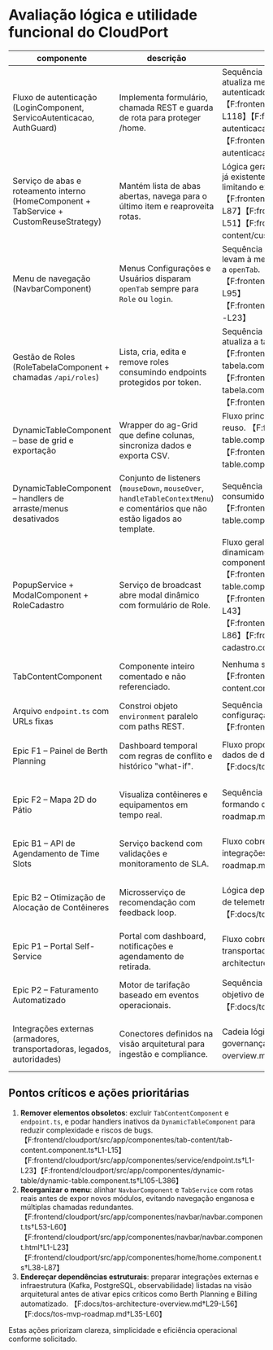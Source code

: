 # Avaliação lógica e utilidade funcional do CloudPort

| componente | descrição | avaliação_lógica | avaliação_utilidade | classificação | ação_recomendada |
| --- | --- | --- | --- | --- | --- |
| Fluxo de autenticação (LoginComponent, ServicoAutenticacao, AuthGuard) | Implementa formulário, chamada REST e guarda de rota para proteger /home. | Sequência coerente: formulário valida, chama serviço que persiste o usuário, atualiza menu e redireciona, com AuthGuard garantindo acesso apenas autenticado. 【F:frontend/cloudport/src/app/componentes/login/login.component.ts†L1-L118】【F:frontend/cloudport/src/app/componentes/service/servico-autenticacao/servico-autenticacao.service.ts†L1-L140】【F:frontend/cloudport/src/app/componentes/service/servico-autenticacao/auth.guard.ts†L1-L24】 | Essencial para segurança e base de qualquer outro fluxo. | Essencial | Manter; apenas alinhar mensagens de erro e loading quando necessário. |
| Serviço de abas e roteamento interno (HomeComponent + TabService + CustomReuseStrategy) | Mantém lista de abas abertas, navega para o último item e reaproveita rotas. | Lógica geral é coerente, mas `TabService.openTab` não atualiza conteúdo de abas já existentes e `resolveChildRoute` força qualquer aba desconhecida para `role`, limitando expansão. 【F:frontend/cloudport/src/app/componentes/home/home.component.ts†L15-L87】【F:frontend/cloudport/src/app/componentes/navbar/TabService.ts†L9-L51】【F:frontend/cloudport/src/app/componentes/tab-content/customreusestrategy.ts†L1-L39】 | Útil para manter contexto entre telas, porém precisa evoluir para suportar novos módulos. | Útil | Ajustar `openTab` para atualizar conteúdo/estado mesmo quando a aba já existe e expandir `validChildRoutes` para cada módulo real, evitando redirecionamentos silenciosos. |
| Menu de navegação (NavbarComponent) | Menus Configurações e Usuários disparam `openTab` sempre para `Role` ou `login`. | Sequência atual gera múltiplas ações redundantes: diferentes itens de menu levam à mesma rota por conta de `resolveChildRoute`, e há chamadas duplicadas a `openTab`. 【F:frontend/cloudport/src/app/componentes/navbar/navbar.component.ts†L23-L95】【F:frontend/cloudport/src/app/componentes/navbar/navbar.component.html†L1-L23】 | Não agrega valor porque não diferencia fluxos e cria expectativa de telas inexistentes. | Redundante | Revisar o mapa de menus para apontar apenas para módulos existentes ou esconder entradas até que os fluxos correspondentes existam. |
| Gestão de Roles (RoleTabelaComponent + chamadas `/api/roles`) | Lista, cria, edita e remove roles consumindo endpoints protegidos por token. | Sequência consistente: carrega dados na inicialização, injeta token no header e atualiza a tabela após operações. 【F:frontend/cloudport/src/app/componentes/role/role-tabela/role-tabela.component.ts†L35-L337】【F:frontend/cloudport/src/app/componentes/role/role-tabela/role-tabela.component.html†L1-L11】【F:frontend/cloudport/src/environments/environment.ts†L1-L4】 | Suporta objetivo de RBAC descrito na arquitetura e é base para administração. | Essencial | Manter; acrescentar feedback visual ao usuário (toasts) para erros da API. |
| DynamicTableComponent – base de grid e exportação | Wrapper do ag-Grid que define colunas, sincroniza dados e exporta CSV. | Fluxo principal (set de dados, `gridReady`, exportação) é consistente e suporta reuso. 【F:frontend/cloudport/src/app/componentes/dynamic-table/dynamic-table.component.ts†L27-L258】【F:frontend/cloudport/src/app/componentes/dynamic-table/dynamic-table.component.html†L1-L27】 | Reaproveitável para outros módulos de listagem; oferece valor com filtros e exportação. | Útil | Preservar, mas considerar extrair configuração default para serviço compartilhado. |
| DynamicTableComponent – handlers de arraste/menus desativados | Conjunto de listeners (`mouseDown`, `mouseOver`, `handleTableContextMenu`) e comentários que não estão ligados ao template. | Sequência incoerente: eventos comentados ou emitindo valores nulos sem consumidor efetivo, mantendo complexidade sem efeito funcional. 【F:frontend/cloudport/src/app/componentes/dynamic-table/dynamic-table.component.ts†L105-L386】 | Apenas aumenta custo de manutenção e pode introduzir bugs de seleção. | Redundante | Remover handlers inativos/comentados e reimplementar somente quando a UX exigir múltipla seleção com arraste. |
| PopupService + ModalComponent + RoleCadastro | Serviço de broadcast abre modal dinâmico com formulário de Role. | Fluxo geral funciona (ícone chama `openPopup`, modal carrega componente dinamicamente), mas `ModalComponent` ignora o `ViewChild` `container` e recria o componente toda vez sem destruir assinatura, podendo gerar vazamentos. 【F:frontend/cloudport/src/app/componentes/dynamic-table/dynamic-table.component.ts†L392-L399】【F:frontend/cloudport/src/app/componentes/service/popupService.ts†L21-L43】【F:frontend/cloudport/src/app/componentes/modal/modal.component.ts†L27-L86】【F:frontend/cloudport/src/app/componentes/role/role-cadastro/role-cadastro.component.ts†L14-L44】 | Ajuda a ampliar funcionalidades (CRUD) sem sair da tabela, alinhado com metas de automação. | Útil | Utilizar `this.container.createComponent` no lugar de `viewContainerRef`, desfazer inscrição no `ngOnDestroy` e adicionar confirmação ao salvar. |
| TabContentComponent | Componente inteiro comentado e não referenciado. | Nenhuma sequência lógica ativa. 【F:frontend/cloudport/src/app/componentes/tab-content/tab-content.component.ts†L1-L15】 | Não traz utilidade prática. | Inútil | Remover arquivo ou reintroduzir apenas quando existir necessidade de conteúdo estático por aba. |
| Arquivo `endpoint.ts` com URLs fixas | Constroi objeto `environment` paralelo com paths REST. | Sequência isolada: arquivo não é importado em nenhum ponto e duplica configuração existente em `environment.ts`. 【F:frontend/cloudport/src/app/componentes/service/endpoint.ts†L1-L23】 | Sem uso atual e suscetível a drift de configuração. | Inútil | Excluir arquivo ou convertê-lo em fonte única de endpoints consumida pelos serviços. |
| Epic F1 – Painel de Berth Planning | Dashboard temporal com regras de conflito e histórico "what-if". | Fluxo proposto é consistente com necessidade de planejar cais e depende de dados de disponibilidade, alinhando-se ao objetivo de maximizar ativos. 【F:docs/tos-mvp-roadmap.md†L16-L19】 | Central para visão operacional do cais; entrega valor direto. | Essencial | Priorizar modelagem de slots e integração com serviço Berth Planning desde a Fase 1. |
| Epic F2 – Mapa 2D do Pátio | Visualiza contêineres e equipamentos em tempo real. | Sequência lógica exige streaming (WebSockets) já previsto na arquitetura, formando complemento ao Berth Planning. 【F:docs/tos-mvp-roadmap.md†L18-L20】【F:docs/tos-architecture-overview.md†L4-L20】 | Fornece visibilidade operacional crítica; suporta redução de rehandling. | Essencial | Garantir integração com Kafka/SSE antes do rollout para evitar telas estáticas. |
| Epic B1 – API de Agendamento de Time Slots | Serviço backend com validações e monitoramento de SLA. | Fluxo cobre autenticação, validações e motor de regras, alinhado com integrações de transportadoras descritas na arquitetura. 【F:docs/tos-mvp-roadmap.md†L23-L26】【F:docs/tos-architecture-overview.md†L40-L44】 | Impacta diretamente o objetivo de reduzir filas de gate. | Essencial | Planejar dependências (PostgreSQL, RabbitMQ) no Sprint 0 e desenhar contratos OpenAPI antecipadamente. |
| Epic B2 – Otimização de Alocação de Contêineres | Microsserviço de recomendação com feedback loop. | Lógica depende de dados históricos e eventos; coerente mas requer maturidade de telemetria antes do rollout. 【F:docs/tos-mvp-roadmap.md†L25-L27】【F:docs/tos-architecture-overview.md†L16-L20】 | Agrega eficiência, porém é evolução incremental sobre operações existentes. | Útil | Manter no roadmap após garantir coleta de dados e baseline para medir -20% rehandling. |
| Epic P1 – Portal Self-Service | Portal com dashboard, notificações e agendamento de retirada. | Fluxo cobre rastreio ponta a ponta e integra-se às APIs externas (armadores, transportadoras). 【F:docs/tos-mvp-roadmap.md†L30-L33】【F:docs/tos-architecture-overview.md†L29-L44】 | Eleva satisfação do cliente e reduz chamados. | Útil | Priorizar autenticação unificada e política de RBAC antes de abrir a clientes. |
| Epic P2 – Faturamento Automatizado | Motor de tarifação baseado em eventos operacionais. | Sequência depende de eventos confiáveis e integrações ERP; alinhado com objetivo de automatizar decisões. 【F:docs/tos-mvp-roadmap.md†L30-L33】【F:docs/tos-architecture-overview.md†L36-L49】 | Reduz erros e DSO, mas requer alta maturidade de dados. | Útil | Implementar após garantir trilha de auditoria e reconciliar com integrações legadas. |
| Integrações externas (armadores, transportadoras, legados, autoridades) | Conectores definidos na visão arquitetural para ingestão e compliance. | Cadeia lógica cobre as principais partes interessadas, porém depende de governança de dados e contratos claros. 【F:docs/tos-architecture-overview.md†L40-L49】 | Sem essas integrações o TOS perde visibilidade completa do ciclo operacional. | Essencial | Formalizar SLAs e mockar integrações no início para evitar bloqueios no MVP. |

## Pontos críticos e ações prioritárias

1. **Remover elementos obsoletos**: excluir `TabContentComponent` e `endpoint.ts`, e podar handlers inativos da `DynamicTableComponent` para reduzir complexidade e riscos de bugs. 【F:frontend/cloudport/src/app/componentes/tab-content/tab-content.component.ts†L1-L15】【F:frontend/cloudport/src/app/componentes/service/endpoint.ts†L1-L23】【F:frontend/cloudport/src/app/componentes/dynamic-table/dynamic-table.component.ts†L105-L386】
2. **Reorganizar o menu**: alinhar `NavbarComponent` e `TabService` com rotas reais antes de expor novos módulos, evitando navegação enganosa e múltiplas chamadas redundantes. 【F:frontend/cloudport/src/app/componentes/navbar/navbar.component.ts†L53-L60】【F:frontend/cloudport/src/app/componentes/navbar/navbar.component.html†L1-L23】【F:frontend/cloudport/src/app/componentes/home/home.component.ts†L38-L87】
3. **Endereçar dependências estruturais**: preparar integrações externas e infraestrutura (Kafka, PostgreSQL, observabilidade) listadas na visão arquitetural antes de ativar epics críticos como Berth Planning e Billing automatizado. 【F:docs/tos-architecture-overview.md†L29-L56】【F:docs/tos-mvp-roadmap.md†L35-L60】

Estas ações priorizam clareza, simplicidade e eficiência operacional conforme solicitado.
